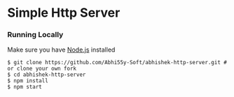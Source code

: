# Simple Http Server

### Running Locally

Make sure you have [Node.js](https://nodejs.org/en/) installed

```
$ git clone https://github.com/Abhi55y-Soft/abhishek-http-server.git # or clone your own fork
$ cd abhishek-http-server
$ npm install
$ npm start
```
